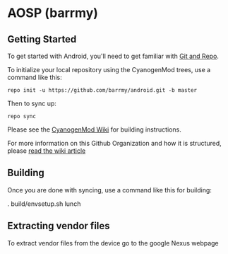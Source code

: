 AOSP (barrmy)
===========

Getting Started
---------------

To get started with Android, you'll need to get
familiar with [Git and Repo](http://source.android.com/download/using-repo).

To initialize your local repository using the CyanogenMod trees, use a command like this:

    repo init -u https://github.com/barrmy/android.git -b master

Then to sync up:

    repo sync

Please see the [CyanogenMod Wiki](http://wiki.cyanogenmod.com/) for building instructions.

For more information on this Github Organization and how it is structured, 
please [read the wiki article](http://wiki.cyanogenmod.com/index.php/Github_Organization)

Building
--------

Once you are done with syncing, use a command like this for building:

. build/envsetup.sh
lunch

Extracting vendor files
-----------------------

To extract vendor files from the device go to the google Nexus webpage

